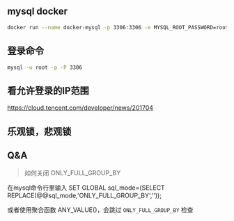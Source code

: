 
## mysql docker

```bash
docker run --name docker-mysql -p 3306:3306 -e MYSQL_ROOT_PASSWORD=root -d mysql
```

## 登录命令

```bash
mysql -u root -p -P 3306
```



## 看允许登录的IP范围

https://cloud.tencent.com/developer/news/201704


## 乐观锁，悲观锁


## Q&A

> 如何关闭 ONLY_FULL_GROUP_BY

在mysql命令行里输入
SET GLOBAL sql_mode=(SELECT REPLACE(@@sql_mode,'ONLY_FULL_GROUP_BY',''));

或者使用聚合函数 ANY_VALUE()，会跳过 `ONLY_FULL_GROUP_BY` 检查

